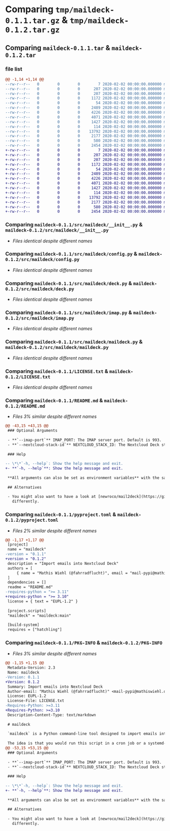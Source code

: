 # Comparing `tmp/maildeck-0.1.1.tar.gz` & `tmp/maildeck-0.1.2.tar.gz`

## Comparing `maildeck-0.1.1.tar` & `maildeck-0.1.2.tar`

### file list

```diff
@@ -1,14 +1,14 @@
--rw-r--r--   0        0        0        7 2020-02-02 00:00:00.000000 maildeck-0.1.1/.python-version
--rw-r--r--   0        0        0      207 2020-02-02 00:00:00.000000 maildeck-0.1.1/requirements-dev.lock
--rw-r--r--   0        0        0      207 2020-02-02 00:00:00.000000 maildeck-0.1.1/requirements.lock
--rw-r--r--   0        0        0     1172 2020-02-02 00:00:00.000000 maildeck-0.1.1/src/maildeck/__init__.py
--rw-r--r--   0        0        0       54 2020-02-02 00:00:00.000000 maildeck-0.1.1/src/maildeck/__main__.py
--rw-r--r--   0        0        0     2489 2020-02-02 00:00:00.000000 maildeck-0.1.1/src/maildeck/config.py
--rw-r--r--   0        0        0     4226 2020-02-02 00:00:00.000000 maildeck-0.1.1/src/maildeck/deck.py
--rw-r--r--   0        0        0     4071 2020-02-02 00:00:00.000000 maildeck-0.1.1/src/maildeck/imap.py
--rw-r--r--   0        0        0     1427 2020-02-02 00:00:00.000000 maildeck-0.1.1/src/maildeck/maildeck.py
--rw-r--r--   0        0        0      114 2020-02-02 00:00:00.000000 maildeck-0.1.1/.gitignore
--rw-r--r--   0        0        0    13792 2020-02-02 00:00:00.000000 maildeck-0.1.1/LICENSE.txt
--rw-r--r--   0        0        0     2177 2020-02-02 00:00:00.000000 maildeck-0.1.1/README.md
--rw-r--r--   0        0        0      580 2020-02-02 00:00:00.000000 maildeck-0.1.1/pyproject.toml
--rw-r--r--   0        0        0     2454 2020-02-02 00:00:00.000000 maildeck-0.1.1/PKG-INFO
+-rw-r--r--   0        0        0        7 2020-02-02 00:00:00.000000 maildeck-0.1.2/.python-version
+-rw-r--r--   0        0        0      207 2020-02-02 00:00:00.000000 maildeck-0.1.2/requirements-dev.lock
+-rw-r--r--   0        0        0      207 2020-02-02 00:00:00.000000 maildeck-0.1.2/requirements.lock
+-rw-r--r--   0        0        0     1172 2020-02-02 00:00:00.000000 maildeck-0.1.2/src/maildeck/__init__.py
+-rw-r--r--   0        0        0       54 2020-02-02 00:00:00.000000 maildeck-0.1.2/src/maildeck/__main__.py
+-rw-r--r--   0        0        0     2489 2020-02-02 00:00:00.000000 maildeck-0.1.2/src/maildeck/config.py
+-rw-r--r--   0        0        0     4226 2020-02-02 00:00:00.000000 maildeck-0.1.2/src/maildeck/deck.py
+-rw-r--r--   0        0        0     4071 2020-02-02 00:00:00.000000 maildeck-0.1.2/src/maildeck/imap.py
+-rw-r--r--   0        0        0     1427 2020-02-02 00:00:00.000000 maildeck-0.1.2/src/maildeck/maildeck.py
+-rw-r--r--   0        0        0      114 2020-02-02 00:00:00.000000 maildeck-0.1.2/.gitignore
+-rw-r--r--   0        0        0    13792 2020-02-02 00:00:00.000000 maildeck-0.1.2/LICENSE.txt
+-rw-r--r--   0        0        0     2177 2020-02-02 00:00:00.000000 maildeck-0.1.2/README.md
+-rw-r--r--   0        0        0      580 2020-02-02 00:00:00.000000 maildeck-0.1.2/pyproject.toml
+-rw-r--r--   0        0        0     2454 2020-02-02 00:00:00.000000 maildeck-0.1.2/PKG-INFO
```

### Comparing `maildeck-0.1.1/src/maildeck/__init__.py` & `maildeck-0.1.2/src/maildeck/__init__.py`

 * *Files identical despite different names*

### Comparing `maildeck-0.1.1/src/maildeck/config.py` & `maildeck-0.1.2/src/maildeck/config.py`

 * *Files identical despite different names*

### Comparing `maildeck-0.1.1/src/maildeck/deck.py` & `maildeck-0.1.2/src/maildeck/deck.py`

 * *Files identical despite different names*

### Comparing `maildeck-0.1.1/src/maildeck/imap.py` & `maildeck-0.1.2/src/maildeck/imap.py`

 * *Files identical despite different names*

### Comparing `maildeck-0.1.1/src/maildeck/maildeck.py` & `maildeck-0.1.2/src/maildeck/maildeck.py`

 * *Files identical despite different names*

### Comparing `maildeck-0.1.1/LICENSE.txt` & `maildeck-0.1.2/LICENSE.txt`

 * *Files identical despite different names*

### Comparing `maildeck-0.1.1/README.md` & `maildeck-0.1.2/README.md`

 * *Files 3% similar despite different names*

```diff
@@ -43,15 +43,15 @@
 ### Optional Arguments
 
 - **`--imap-port`** IMAP_PORT: The IMAP server port. Default is 993.
 - **`--nextcloud-stack-id`** NEXTCLOUD_STACK_ID: The Nextcloud Deck stack ID. Default is the first stack in the board.
 
 ### Help
 
-- \*\*`-h, --help`: Show the help message and exit.
+- **`-h, --help`**: Show the help message and exit.
 
 **All arguments can also be set as environment variables** with the same name as the placeholder in this help message.
 
 ## Alternatives
 
 - You might also want to have a look at [newroco/mail2deck](https://github.com/newroco/mail2deck), which works a bit
   differently.
```

### Comparing `maildeck-0.1.1/pyproject.toml` & `maildeck-0.1.2/pyproject.toml`

 * *Files 2% similar despite different names*

```diff
@@ -1,17 +1,17 @@
 [project]
 name = "maildeck"
-version = "0.1.1"
+version = "0.1.2"
 description = "Import emails into Nextcloud Deck"
 authors = [
     { name = "Mathis Wiehl (@fahrradflucht)", email = "mail-pypi@mathiswiehl.de" }
 ]
 dependencies = []
 readme = "README.md"
-requires-python = ">= 3.11"
+requires-python = ">= 3.10"
 license = { text = "EUPL-1.2" }
 
 [project.scripts]
 "maildeck" = "maildeck:main"
 
 [build-system]
 requires = ["hatchling"]
```

### Comparing `maildeck-0.1.1/PKG-INFO` & `maildeck-0.1.2/PKG-INFO`

 * *Files 3% similar despite different names*

```diff
@@ -1,15 +1,15 @@
 Metadata-Version: 2.3
 Name: maildeck
-Version: 0.1.1
+Version: 0.1.2
 Summary: Import emails into Nextcloud Deck
 Author-email: "Mathis Wiehl (@fahrradflucht)" <mail-pypi@mathiswiehl.de>
 License: EUPL-1.2
 License-File: LICENSE.txt
-Requires-Python: >=3.11
+Requires-Python: >=3.10
 Description-Content-Type: text/markdown
 
 # maildeck
 
 `maildeck` is a Python command-line tool designed to import emails into Nextcloud Deck. It fetches emails from an IMAP server and creates corresponding cards within a Nextcloud Deck board.
 
 The idea is that you would run this script in a cron job or a systemd-timer.
@@ -53,15 +53,15 @@
 ### Optional Arguments
 
 - **`--imap-port`** IMAP_PORT: The IMAP server port. Default is 993.
 - **`--nextcloud-stack-id`** NEXTCLOUD_STACK_ID: The Nextcloud Deck stack ID. Default is the first stack in the board.
 
 ### Help
 
-- \*\*`-h, --help`: Show the help message and exit.
+- **`-h, --help`**: Show the help message and exit.
 
 **All arguments can also be set as environment variables** with the same name as the placeholder in this help message.
 
 ## Alternatives
 
 - You might also want to have a look at [newroco/mail2deck](https://github.com/newroco/mail2deck), which works a bit
   differently.
```

